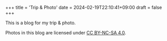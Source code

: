 +++
title = 'Trip & Photo'
date = 2024-02-19T22:10:41+09:00
draft = false
+++


This is a blog for my trip & photo.

Photos in this blog are licensed under [CC BY-NC-SA 4.0](https://creativecommons.org/licenses/by-nc-sa/4.0/).


